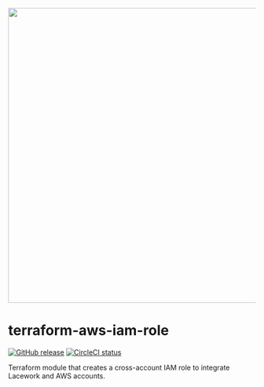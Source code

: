 <a href="https://lacework.com"><img src="https://techally-content.s3-us-west-1.amazonaws.com/public-content/lacework_logo_full.png" width="600"></a>

# terraform-aws-iam-role

[![GitHub release](https://img.shields.io/github/release/lacework/terraform-aws-iam-role.svg)](https://github.com/lacework/terraform-aws-iam-role/releases/)
[![CircleCI status](https://circleci.com/gh/lacework/terraform-aws-iam-role.svg?style=shield)](https://circleci.com/gh/lacework/terraform-aws-iam-role)

Terraform module that creates a cross-account IAM role to integrate Lacework and AWS accounts.
